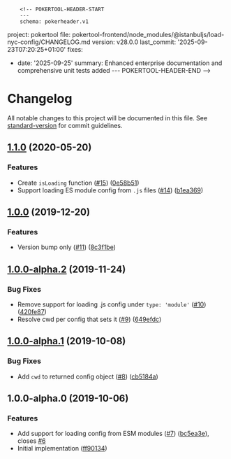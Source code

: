         <!-- POKERTOOL-HEADER-START
        ---
        schema: pokerheader.v1
project: pokertool
file: pokertool-frontend/node_modules/@istanbuljs/load-nyc-config/CHANGELOG.md
version: v28.0.0
last_commit: '2025-09-23T07:20:25+01:00'
fixes:
- date: '2025-09-25'
  summary: Enhanced enterprise documentation and comprehensive unit tests added
        ---
        POKERTOOL-HEADER-END -->
# Changelog

All notable changes to this project will be documented in this file. See [standard-version](https://github.com/conventional-changelog/standard-version) for commit guidelines.

## [1.1.0](https://github.com/istanbuljs/load-nyc-config/compare/v1.0.0...v1.1.0) (2020-05-20)


### Features

* Create `isLoading` function ([#15](https://github.com/istanbuljs/load-nyc-config/issues/15)) ([0e58b51](https://github.com/istanbuljs/load-nyc-config/commit/0e58b516f663af7ed710ba27f2090fc28bc3fdb1))
* Support loading ES module config from `.js` files ([#14](https://github.com/istanbuljs/load-nyc-config/issues/14)) ([b1ea369](https://github.com/istanbuljs/load-nyc-config/commit/b1ea369f1e5162133b7057c5e3fefb8085671ab3))

## [1.0.0](https://github.com/istanbuljs/load-nyc-config/compare/v1.0.0-alpha.2...v1.0.0) (2019-12-20)


### Features

* Version bump only ([#11](https://github.com/istanbuljs/load-nyc-config/issues/11)) ([8c3f1be](https://github.com/istanbuljs/load-nyc-config/commit/8c3f1be8d4d30161088a79878c02210db4c2fbfb))

## [1.0.0-alpha.2](https://github.com/istanbuljs/load-nyc-config/compare/v1.0.0-alpha.1...v1.0.0-alpha.2) (2019-11-24)


### Bug Fixes

* Remove support for loading .js config under `type: 'module'` ([#10](https://github.com/istanbuljs/load-nyc-config/issues/10)) ([420fe87](https://github.com/istanbuljs/load-nyc-config/commit/420fe87da7dde3e9d98ef07f0a8a03d2b4d1dcb1))
* Resolve cwd per config that sets it ([#9](https://github.com/istanbuljs/load-nyc-config/issues/9)) ([649efdc](https://github.com/istanbuljs/load-nyc-config/commit/649efdcda405c476764eebcf15af5da542fb21e1))

## [1.0.0-alpha.1](https://github.com/istanbuljs/load-nyc-config/compare/v1.0.0-alpha.0...v1.0.0-alpha.1) (2019-10-08)


### Bug Fixes

* Add `cwd` to returned config object ([#8](https://github.com/istanbuljs/load-nyc-config/issues/8)) ([cb5184a](https://github.com/istanbuljs/load-nyc-config/commit/cb5184a))

## 1.0.0-alpha.0 (2019-10-06)


### Features

* Add support for loading config from ESM modules ([#7](https://github.com/istanbuljs/load-nyc-config/issues/7)) ([bc5ea3e](https://github.com/istanbuljs/load-nyc-config/commit/bc5ea3e)), closes [#6](https://github.com/istanbuljs/load-nyc-config/issues/6)
* Initial implementation ([ff90134](https://github.com/istanbuljs/load-nyc-config/commit/ff90134))
